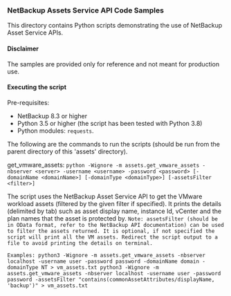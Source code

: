 ### NetBackup Assets Service API Code Samples

This directory contains Python scripts demonstrating the use of NetBackup Asset Service APIs.

#### Disclaimer

The samples are provided only for reference and not meant for production use.

#### Executing the script

Pre-requisites:
- NetBackup 8.3 or higher
- Python 3.5 or higher (the script has been tested with Python 3.8)
- Python modules: `requests`.


The following are the commands to run the scripts (should be run from the parent directory of this 'assets' directory).

get_vmware_assets:
    `python -Wignore -m assets.get_vmware_assets -nbserver <server> -username <username> -password <password> [-domainName <domainName>] [-domainType <domainType>] [-assetsFilter <filter>]`

The script uses the NetBackup Asset Service API to get the VMware workload assets (filtered by the given filter if specified). It prints the details (delimited by tab) such as asset display name, instance Id, vCenter and the plan names that the asset is protected by.
`Note: assetsFilter (should be in OData format, refer to the NetBackup API documentation) can be used to filter the assets returned. It is optional, if not specified the script will print all the VM assets. Redirect the script output to a file to avoid printing the details on terminal.`

`Examples: python3 -Wignore -m assets.get_vmware_assets -nbserver localhost -username user -password password -domainName domain -domainType NT > vm_assets.txt
python3 -Wignore -m assets.get_vmware_assets -nbserver localhost -username user -password password -assetsFilter "contains(commonAssetAttributes/displayName, 'backup')" > vm_assets.txt`
